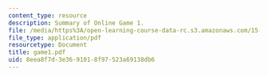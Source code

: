 ```yaml
---
content_type: resource
description: Summary of Online Game 1.
file: /media/https%3A/open-learning-course-data-rc.s3.amazonaws.com/15-040-game-theory-for-managers-spring-2004/8eea8f7d3e3691018f97523a69138db6_game1.pdf
file_type: application/pdf
resourcetype: Document
title: game1.pdf
uid: 8eea8f7d-3e36-9101-8f97-523a69138db6
---
```

